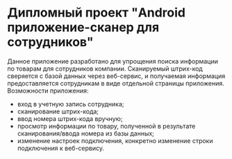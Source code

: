# Дипломный проект "Android приложение-сканер для сотрудников"
Данное приложение разработано для упрощения поиска информации по товарам для сотрудников компании. Сканируемый штрих-код сверяется с базой данных через веб-сервис, и получаемая информация предоставляется сотрудникам в виде отдельной страницы приложения.
Возможности приложения:
 - вход в учетную запись сотрудника;
 - сканирование штрих-кода;
 - ввод номера штрих-кода вручную;
 - просмотр информации по товару, полученной в результате сканирования/ввода номера из базы данных;
 - изменение настроек подключения, конкретно изменение строки подключения к веб-сервису.

